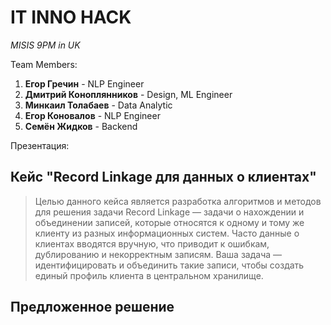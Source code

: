 # IT INNO HACK

*MISIS 9PM in UK*

Team Members:
1) **Егор Гречин** - NLP Engineer
2) **Дмитрий Коноплянников** - Design, ML Engineer
3) **Минкаил Толабаев** - Data Analytic
4) **Егор Коновалов** - NLP Engineer
5) **Семён Жидков** - Backend

Презентация: 

## Кейс "Record Linkage для данных о клиентах"

> Целью данного кейса является разработка алгоритмов и методов для решения задачи Record Linkage — задачи о нахождении и объединении записей, которые относятся к одному и тому же клиенту из разных информационных систем. Часто данные о клиентах вводятся вручную, что приводит к ошибкам, дублированию и некорректным записям. Ваша задача — идентифицировать и объединить такие записи, чтобы создать единый профиль клиента в центральном хранилище.

## Предложенное решение

